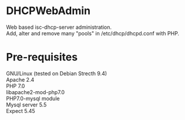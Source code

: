 # DHCPWebAdmin
Web based isc-dhcp-server administration. <br>
Add, alter and remove many "pools" in /etc/dhcp/dhcpd.conf with PHP. 
 
# Pre-requisites
GNU/Linux (tested on Debian Strecth 9.4) <br>
Apache 2.4 <br>
PHP 7.0 <br>
libapache2-mod-php7.0 <br>
PHP7.0-mysql module <br>
Mysql server 5.5 <br>
Expect 5.45   
